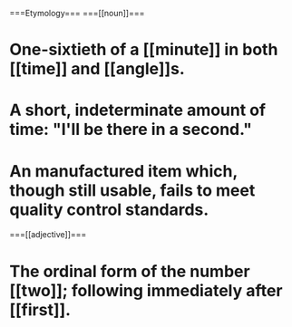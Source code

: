 ===Etymology===
===[[noun]]===

# One-sixtieth of a [[minute]] in both [[time]] and [[angle]]s.
# A short, indeterminate amount of time: "I'll be there in a second."
# An manufactured item which, though still usable, fails to meet quality control standards.

===[[adjective]]===

# The ordinal form of the number [[two]]; following immediately after [[first]].